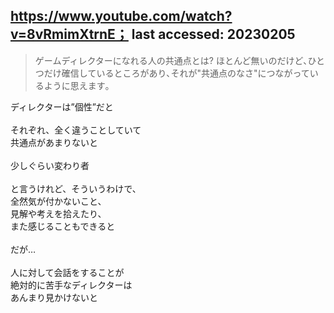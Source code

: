 ## https://www.youtube.com/watch?v=8vRmimXtrnE； last accessed: 20230205

> ゲームディレクターになれる人の共通点とは? ほとんど無いのだけど､ひとつだけ確信しているところがあり､それが"共通点のなさ"につながっているように思えます｡

ディレクターは”個性”だと<br/>
<br/>
それぞれ、全く違うことしていて<br/>
共通点があまりないと<br/>
<br/>
少しぐらい変わり者<br/>
<br/>
と言うけれど、そういうわけで、<br/>
全然気が付かないこと、<br/>
見解や考えを拾えたり、<br/>
また感じることもできると<br/>
<br/>
だが…<br/>
<br/>
人に対して会話をすることが<br/>
絶対的に苦手なディレクターは<br/>
あんまり見かけないと




